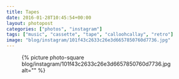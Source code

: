 ```yaml
---
title: Tapes
date: 2016-01-28T10:45:54+00:00
layout: photopost
categories: ["photos", "instagram"]
tags: ["music", "cassette", "tape", "calloohcallay", "retro"]
image: "blog/instagram/101f43c2633c26e3d6657850760d7736.jpg"
---
```


<figure class="photo photo--square">
  {% picture photo-square blog/instagram/101f43c2633c26e3d6657850760d7736.jpg alt="" %}
</figure>


